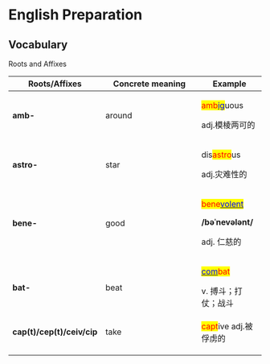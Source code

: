 # English Preparation

## Vocabulary

Roots and Affixes

<table><thead><tr><th width="153.5">Roots/Affixes</th><th width="175">Concrete meaning</th><th>Example</th></tr></thead><tbody><tr><td><strong>amb-</strong></td><td>around</td><td><p><mark style="color:red;">amb</mark><a data-footnote-ref href="#user-content-fn-1"><mark style="color:blue;">ig</mark></a>uous </p><p>adj.模棱两可的</p></td></tr><tr><td><strong>astro-</strong></td><td>star</td><td><p>dis<mark style="color:red;">astro</mark>us </p><p>adj.灾难性的</p></td></tr><tr><td><strong>bene-</strong></td><td>good</td><td><p><mark style="color:red;">bene</mark><a data-footnote-ref href="#user-content-fn-2"><mark style="color:blue;">volent</mark></a>  </p><p><strong>/bəˈnevələnt/</strong> </p><p>adj. 仁慈的</p></td></tr><tr><td><strong>bat-</strong></td><td>beat</td><td><p><a data-footnote-ref href="#user-content-fn-3"><mark style="color:blue;">com</mark></a><mark style="color:red;">bat</mark> </p><p>v. 搏斗；打仗；战斗</p></td></tr><tr><td><strong>cap(t)/cep(t)/ceiv/cip</strong></td><td>take</td><td><mark style="color:red;">capt</mark>ive    adj.被俘虏的</td></tr><tr><td></td><td></td><td></td></tr><tr><td></td><td></td><td></td></tr><tr><td></td><td></td><td></td></tr></tbody></table>

[^1]: drive, lead

[^2]: wish

[^3]: with, together

